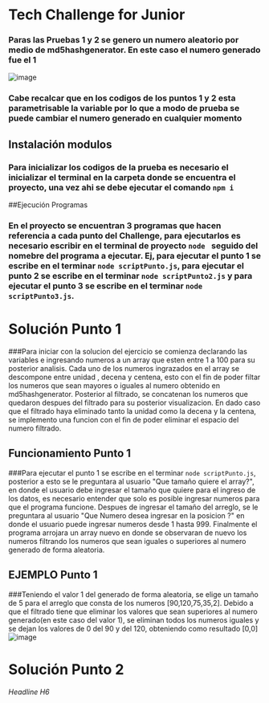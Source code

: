 # Tech Challenge for Junior
### Paras las Pruebas 1 y 2 se genero un numero aleatorio por medio de md5hashgenerator. En este caso el numero generado fue el 1
![image](https://user-images.githubusercontent.com/97708522/211629003-882686cd-c9a6-4f64-a52b-faf0b28332d6.png)
### Cabe recalcar que en los codigos de los puntos 1 y 2 esta parametrisable la variable por lo que a modo de prueba se puede cambiar el numero generado en cualquier momento 


## Instalación modulos
### Para inicializar los codigos de la prueba es necesario el inicializar el terminal en la carpeta donde se encuentra el proyecto, una vez ahi se debe ejecutar el comando ```npm i```

##Ejecución Programas
### En el proyecto se encuentran 3 programas que hacen referencia a cada punto del Challenge, para ejecutarlos es necesario escribir en el terminal de proyecto ```node ``` seguido del nomebre del programa a ejecutar. Ej, para ejecutar el punto 1 se escribe en el terminar ```node scriptPunto.js```, para ejecutar el punto 2 se escribe en el terminar ```node scriptPunto2.js``` y para ejecutar el punto 3 se escribe en el terminar ```node scriptPunto3.js```.

# Solución Punto 1
###Para iniciar con la solucion del ejercicio se comienza declarando las variables e ingresando numeros a un array que esten entre 1 a 100 para su posterior analisis. Cada uno de los numeros ingrazados en el array se descompone entre unidad , decena y centena, esto con el fin de poder filtar los numeros que sean mayores o iguales al numero obtenido en md5hashgenerator. Posterior al filtrado, se concatenan los numeros que quedaron despues del filtrado para su posterior visualizacion. En dado caso que el filtrado haya eliminado tanto la unidad como la decena y la centena, se implemento una funcion con el fin de poder eliminar el espacio del numero filtrado. 
## Funcionamiento Punto 1
###Para ejecutar el punto 1 se escribe en el terminar ```node scriptPunto.js```, posterior a esto se le preguntara al usuario "Que tamaño quiere el array?", en donde el usuario debe ingresar el tamaño que quiere para el ingreso de los datos, es necesario entender que solo es posible ingresar numeros para que el programa funcione. Despues de ingresar el tamaño del arreglo, se le preguntara al usuario "Que Numero desea ingresar en la posicion ?" en donde el usuario puede ingresar numeros desde 1 hasta 999. Finalmente el programa arrojara un array nuevo en donde se observaran de nuevo los numeros filtrando los numeros que sean iguales o superiores al numero generado de forma aleatoria. 
## EJEMPLO Punto 1


###Teniendo el valor 1 del generado de forma aleatoria, se elige un tamaño de 5 para el arreglo que consta de los numeros [90,120,75,35,2]. Debido a que el filtrado tiene que eliminar los valores que sean superiores al numero generado(en este caso del valor 1), se eliminan todos los numeros iguales y se dejan los valores de 0 del 90 y del 120, obteniendo como resultado [0,0]
![image](https://user-images.githubusercontent.com/97708522/211638514-e97dd180-cd64-4081-8a23-0f4597dc021a.png)
# Solución Punto 2
###### Headline H6
